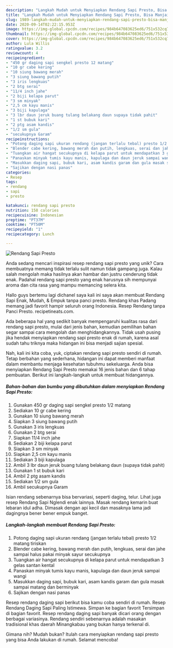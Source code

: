 ```yaml
---
description: "Langkah Mudah untuk Menyiapkan Rendang Sapi Presto, Bisa Manjain Lidah"
title: "Langkah Mudah untuk Menyiapkan Rendang Sapi Presto, Bisa Manjain Lidah"
slug: 1989-langkah-mudah-untuk-menyiapkan-rendang-sapi-presto-bisa-manjain-lidah
date: 2020-09-14T02:22:15.953Z
image: https://img-global.cpcdn.com/recipes/984b647083625ed6/751x532cq70/rendang-sapi-presto-foto-resep-utama.jpg
thumbnail: https://img-global.cpcdn.com/recipes/984b647083625ed6/751x532cq70/rendang-sapi-presto-foto-resep-utama.jpg
cover: https://img-global.cpcdn.com/recipes/984b647083625ed6/751x532cq70/rendang-sapi-presto-foto-resep-utama.jpg
author: Lula Willis
ratingvalue: 3.2
reviewcount: 4
recipeingredient:
- "450 gr daging sapi sengkel presto 12 matang"
- "10 gr cabe kering"
- "10 siung bawang merah"
- "3 siung bawang putih"
- "3 iris lengkuas"
- "2 btg serai"
- "11/4 inch jahe"
- "2 biji kelapa parut"
- "3 sm minyak"
- "2,5 cm kayu manis"
- "3 biji kapulaga"
- "3 lbr daun jeruk buang tulang belakang daun supaya tidak pahit"
- "1 st bubuk kari"
- "2 ptg asam kandis"
- "1/2 sm gula"
- "secukupnya Garam"
recipeinstructions:
- "Potong daging sapi ukuran rendang (jangan terlalu tebal) presto 1/2 matang tiriskan"
- "Blender cabe kering, bawang merah dan putih, lengkuas, serai dan jahe sampai halus pakai minyak sayur secukupnya"
- "Tuangkan air hangat secukupnya di kelapa parut untuk mendapatkan 3 gelas santan kental"
- "Panaskan minyak tumis kayu manis, kapulaga dan daun jeruk sampai wangi"
- "Masukkan daging sapi, bubuk kari, asam kandis garam dan gula masak sampai matang dan berminyak"
- "Sajikan dengan nasi panas"
categories:
- Resep
tags:
- rendang
- sapi
- presto

katakunci: rendang sapi presto 
nutrition: 158 calories
recipecuisine: Indonesian
preptime: "PT37M"
cooktime: "PT50M"
recipeyield: "1"
recipecategory: Lunch

---
```



![Rendang Sapi Presto](https://img-global.cpcdn.com/recipes/984b647083625ed6/751x532cq70/rendang-sapi-presto-foto-resep-utama.jpg)

Anda sedang mencari inspirasi resep rendang sapi presto yang unik? Cara membuatnya memang tidak terlalu sulit namun tidak gampang juga. Kalau salah mengolah maka hasilnya akan hambar dan justru cenderung tidak enak. Padahal rendang sapi presto yang enak harusnya sih mempunyai aroma dan cita rasa yang mampu memancing selera kita.

Hallo guys bertemu lagi dichanel saya kali ini saya akan membuat Rendang Sapi Enak, Mudah, &amp; Empuk tanpa panci presto. Rendang khas Padang memang jadi favorit hampir seluruh orang Indonesia. Resep Rendang tanpa Panci Presto. recipetineats.com.

Ada beberapa hal yang sedikit banyak mempengaruhi kualitas rasa dari rendang sapi presto, mulai dari jenis bahan, kemudian pemilihan bahan segar sampai cara mengolah dan menghidangkannya. Tidak usah pusing jika hendak menyiapkan rendang sapi presto enak di rumah, karena asal sudah tahu triknya maka hidangan ini bisa menjadi sajian spesial.


Nah, kali ini kita coba, yuk, ciptakan rendang sapi presto sendiri di rumah. Tetap berbahan yang sederhana, hidangan ini dapat memberi manfaat dalam membantu menjaga kesehatan tubuhmu sekeluarga. Anda bisa menyiapkan Rendang Sapi Presto memakai 16 jenis bahan dan 6 tahap pembuatan. Berikut ini langkah-langkah untuk membuat hidangannya.

<!--inarticleads1-->

##### Bahan-bahan dan bumbu yang dibutuhkan dalam menyiapkan Rendang Sapi Presto:

1. Gunakan 450 gr daging sapi sengkel presto 1/2 matang
1. Sediakan 10 gr cabe kering
1. Gunakan 10 siung bawang merah
1. Siapkan 3 siung bawang putih
1. Gunakan 3 iris lengkuas
1. Gunakan 2 btg serai
1. Siapkan 11/4 inch jahe
1. Sediakan 2 biji kelapa parut
1. Siapkan 3 sm minyak
1. Siapkan 2,5 cm kayu manis
1. Sediakan 3 biji kapulaga
1. Ambil 3 lbr daun jeruk buang tulang belakang daun (supaya tidak pahit)
1. Gunakan 1 st bubuk kari
1. Ambil 2 ptg asam kandis
1. Sediakan 1/2 sm gula
1. Ambil secukupnya Garam


Isian rendang sebenarnya bisa bervariasi, seperti daging, telur. Lihat juga resep Rendang Sapi Nglendi enak lainnya. Masak rendang kemarin buat lebaran idul adha. Dimasak dengan api kecil dan masaknya lama jadi dagingnya bener bener empuk banget. 

<!--inarticleads2-->

##### Langkah-langkah membuat Rendang Sapi Presto:

1. Potong daging sapi ukuran rendang (jangan terlalu tebal) presto 1/2 matang tiriskan
1. Blender cabe kering, bawang merah dan putih, lengkuas, serai dan jahe sampai halus pakai minyak sayur secukupnya
1. Tuangkan air hangat secukupnya di kelapa parut untuk mendapatkan 3 gelas santan kental
1. Panaskan minyak tumis kayu manis, kapulaga dan daun jeruk sampai wangi
1. Masukkan daging sapi, bubuk kari, asam kandis garam dan gula masak sampai matang dan berminyak
1. Sajikan dengan nasi panas


Resep rendang daging sapi berikut bisa kamu coba sendiri di rumah. Resep Rendang Daging Sapi Paling Istimewa. Simpan ke bagian favorit Tersimpan di bagian favorit. Resep rendang daging sapi banyak dicari orang dengan berbagai variasinya. Rendang sendiri sebenarnya adalah masakan tradisional khas daerah Minangkabau yang bukan hanya terkenal di. 

Gimana nih? Mudah bukan? Itulah cara menyiapkan rendang sapi presto yang bisa Anda lakukan di rumah. Selamat mencoba!
